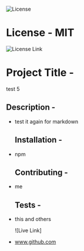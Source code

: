 
  ![License](https://img.shields.io/badge/License-MIT%20-blue.svg)
  # License - MIT
  
  
  ![License Link](https://opensource.org/licenses/MIT-.org/)
  # Project Title - 
 test 5 

   ## Description - 
* test it again for markdown 

   ## Installation - 
* npm 

   ## Contributing - 
* me 

   ## Tests - 
* this and others 

   ![Live Link] 
* www.github.com 

